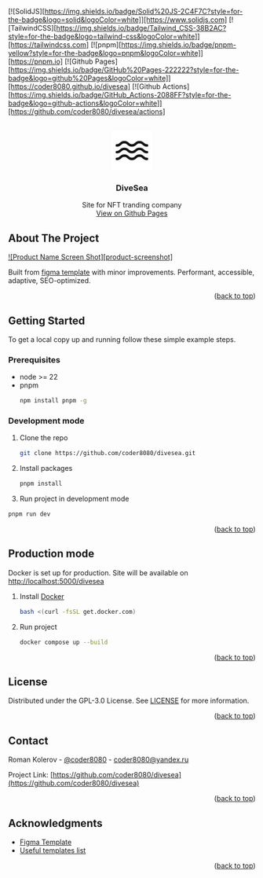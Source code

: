 <a id="readme-top"></a>

[![SolidJS][https://img.shields.io/badge/Solid%20JS-2C4F7C?style=for-the-badge&logo=solid&logoColor=white]][https://www.solidjs.com]
[![TailwindCSS][https://img.shields.io/badge/Tailwind_CSS-38B2AC?style=for-the-badge&logo=tailwind-css&logoColor=white]][https://tailwindcss.com]
[![pnpm][https://img.shields.io/badge/pnpm-yellow?style=for-the-badge&logo=pnpm&logoColor=white]][https://pnpm.io]
[![Github Pages][https://img.shields.io/badge/GitHub%20Pages-222222?style=for-the-badge&logo=github%20Pages&logoColor=white]][https://coder8080.github.io/divesea]
[![Github Actions][https://img.shields.io/badge/GitHub_Actions-2088FF?style=for-the-badge&logo=github-actions&logoColor=white]][https://github.com/coder8080/divesea/actions]


<br />
<div align="center">
  <a href="https://github.com/othneildrew/Best-README-Template">
    <img src="public/icons/logo.svg" alt="Logo" width="80" height="80">
  </a>

  <h3 align="center">DiveSea</h3>

  <p align="center">
    Site for NFT tranding company
    <br />
    <a href="https://coder8080.github.io/divesea/">View on Github Pages</a>
  </p>
</div>


## About The Project

[![Product Name Screen Shot][product-screenshot]](https://coder8080.github.io/divesea/)

Built from [figma template](https://www.figma.com/design/VcgXyogEdaIAhaVBPlf5nC/DiveSea?node-id=5-17704&t=bRVSPqYxwYWM81oc-0) with minor improvements. Performant, accessible, adaptive, SEO-optimized.

<p align="right">(<a href="#readme-top">back to top</a>)</p>


## Getting Started

To get a local copy up and running follow these simple example steps.

### Prerequisites

* node >= 22
* pnpm
  ```sh
  npm install pnpm -g
  ```


### Development mode

1. Clone the repo
   ```sh
   git clone https://github.com/coder8080/divesea.git
   ```
2. Install packages
   ```sh
   pnpm install
   ```
3. Run project in development mode
  ```sh
  pnpm run dev
  ```

<p align="right">(<a href="#readme-top">back to top</a>)</p>


## Production mode

Docker is set up for production. Site will be available on [http://localhost:5000/divesea](http://localhost:5000/divesea)

1. Install [Docker](https://www.docker.com)
   ```sh
   bash <(curl -fsSL get.docker.com)
   ```
2. Run project
   ```sh
   docker compose up --build
   ```

<p align="right">(<a href="#readme-top">back to top</a>)</p>


## License

Distributed under the GPL-3.0 License. See [LICENSE](LICENSE) for more information.

<p align="right">(<a href="#readme-top">back to top</a>)</p>


## Contact

Roman Kolerov - [@coder8080](https://t.me/coder8080) - coder8080@yandex.ru

Project Link: [https://github.com/coder8080/divesea](https://github.com/coder8080/divesea)

<p align="right">(<a href="#readme-top">back to top</a>)</p>


## Acknowledgments

* [Figma Template](https://www.figma.com/design/VcgXyogEdaIAhaVBPlf5nC/DiveSea?node-id=5-1960&p=f&t=rLgyD0mHxQi70U5X-0)
* [Useful templates list](https://verstaem.online)

<p align="right">(<a href="#readme-top">back to top</a>)</p>
